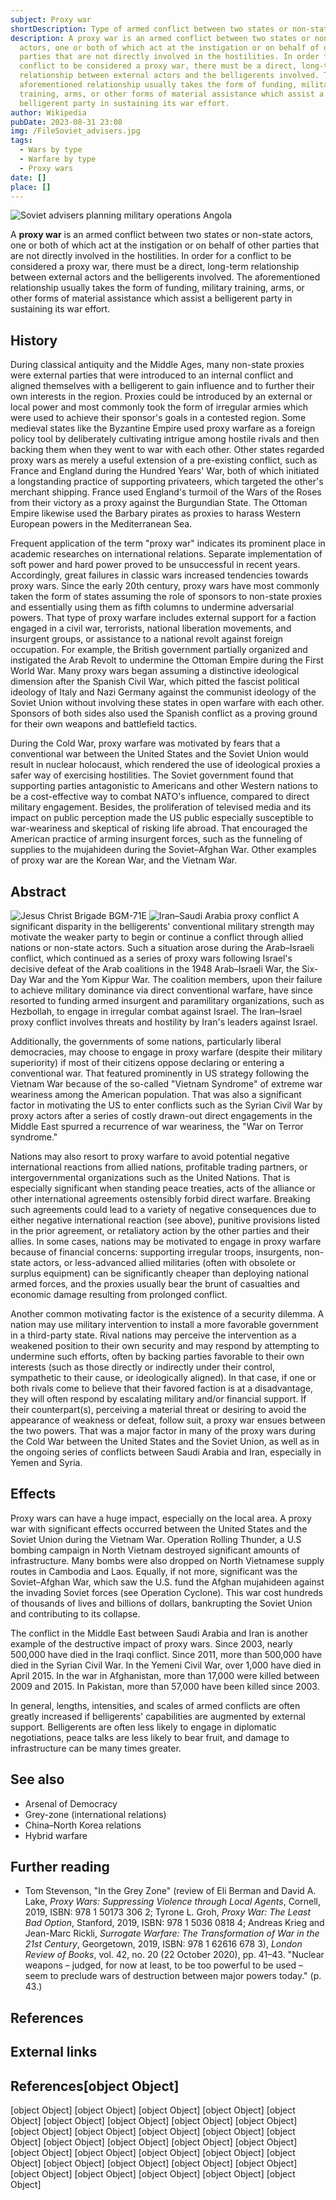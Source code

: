 ```yaml
---
subject: Proxy war
shortDescription: Type of armed conflict between two states or non-state actors
description: A proxy war is an armed conflict between two states or non-state
  actors, one or both of which act at the instigation or on behalf of other
  parties that are not directly involved in the hostilities. In order for a
  conflict to be considered a proxy war, there must be a direct, long-term
  relationship between external actors and the belligerents involved. The
  aforementioned relationship usually takes the form of funding, military
  training, arms, or other forms of material assistance which assist a
  belligerent party in sustaining its war effort.
author: Wikipedia
pubDate: 2023-08-31 23:08
img: /FileSoviet_advisers.jpg
tags:
  - Wars by type
  - Warfare by type
  - Proxy wars
date: []
place: []
---
```


![Soviet advisers planning military operations Angola](https://wikipedia.org/wiki/Special:Redirect/file/Soviet_advisers_planning_military_operations_Angola.jpg?)


A **proxy war** is an armed conflict between two states or non-state actors, one or both of which act at the instigation or on behalf of other parties that are not directly involved in the hostilities. In order for a conflict to be considered a proxy war, there must be a direct, long-term relationship between external actors and the belligerents involved. The aforementioned relationship usually takes the form of funding, military training, arms, or other forms of material assistance which assist a belligerent party in sustaining its war effort.

## History
During classical antiquity and the Middle Ages, many non-state proxies were external parties that were introduced to an internal conflict and aligned themselves with a belligerent to gain influence and to further their own interests in the region. Proxies could be introduced by an external or local power and most commonly took the form of irregular armies which were used to achieve their sponsor's goals in a contested region. Some medieval states like the Byzantine Empire used proxy warfare as a foreign policy tool by deliberately cultivating intrigue among hostile rivals and then backing them when they went to war with each other. Other states regarded proxy wars as merely a useful extension of a pre-existing conflict, such as France and England during the Hundred Years' War, both of which initiated a longstanding practice of supporting privateers, which targeted the other's merchant shipping. France used England's turmoil of the Wars of the Roses from their victory as a proxy against the Burgundian State. The Ottoman Empire likewise used the Barbary pirates as proxies to harass Western European powers in the Mediterranean Sea.

‌Frequent application of the term "proxy war" indicates its prominent place in academic researches on international relations. Separate implementation of soft power and hard power proved to be unsuccessful in recent years. Accordingly, great failures in classic wars increased tendencies towards proxy wars. Since the early 20th century, proxy wars have most commonly taken the form of states assuming the role of sponsors to non-state proxies and essentially using them as fifth columns to undermine adversarial powers. That type of proxy warfare includes external support for a faction engaged in a civil war, terrorists, national liberation movements, and insurgent groups, or assistance to a national revolt against foreign occupation. For example, the British government partially organized and instigated the Arab Revolt to undermine the Ottoman Empire during the First World War. Many proxy wars began assuming a distinctive ideological dimension after the Spanish Civil War, which pitted the fascist political ideology of Italy and Nazi Germany against the communist ideology of the Soviet Union without involving these states in open warfare with each other. Sponsors of both sides also used the Spanish conflict as a proving ground for their own weapons and battlefield tactics.

During the Cold War, proxy warfare was motivated by fears that a conventional war between the United States and the Soviet Union would result in nuclear holocaust, which rendered the use of ideological proxies a safer way of exercising hostilities. The Soviet government found that supporting parties antagonistic to Americans and other Western nations to be a cost-effective way to combat NATO's influence, compared to direct military engagement. Besides, the proliferation of televised media and its impact on public perception made the US public especially susceptible to war-weariness and skeptical of risking life abroad. That encouraged the American practice of arming insurgent forces, such as the funneling of supplies to the mujahideen during the Soviet–Afghan War. Other examples of proxy war are the Korean War, and the Vietnam War.

## Abstract
![ Jesus Christ Brigade BGM-71E](https://wikipedia.org/wiki/Special:Redirect/file/_Jesus_Christ_Brigade_BGM-71E.png?)
![Iran–Saudi Arabia proxy conflict](https://wikipedia.org/wiki/Special:Redirect/file/Iran%E2%80%93Saudi_Arabia_proxy_conflict.png?)
A significant disparity in the belligerents' conventional military strength may motivate the weaker party to begin or continue a conflict through allied nations or non-state actors. Such a situation arose during the Arab–Israeli conflict, which continued as a series of proxy wars following Israel's decisive defeat of the Arab coalitions in the 1948 Arab–Israeli War, the Six-Day War and the Yom Kippur War. The coalition members, upon their failure to achieve military dominance via direct conventional warfare, have since resorted to funding armed insurgent and paramilitary organizations, such as Hezbollah, to engage in irregular combat against Israel. The Iran–Israel proxy conflict involves threats and hostility by Iran's leaders against Israel.

Additionally, the governments of some nations, particularly liberal democracies, may choose to engage in proxy warfare (despite their military superiority) if most of their citizens oppose declaring or entering a conventional war. That featured prominently in US strategy following the Vietnam War because of the so-called "Vietnam Syndrome" of extreme war weariness among the American population. That was also a significant factor in motivating the US to enter conflicts such as the Syrian Civil War by proxy actors after a series of costly drawn-out direct engagements in the Middle East spurred a recurrence of war weariness, the "War on Terror syndrome."

Nations may also resort to proxy warfare to avoid potential negative international reactions from allied nations, profitable trading partners, or intergovernmental organizations such as the United Nations. That is especially significant when standing peace treaties, acts of the alliance or other international agreements ostensibly forbid direct warfare. Breaking such agreements could lead to a variety of negative consequences due to either negative international reaction (see above), punitive provisions listed in the prior agreement, or retaliatory action by the other parties and their allies. In some cases, nations may be motivated to engage in proxy warfare because of financial concerns: supporting irregular troops, insurgents, non-state actors, or less-advanced allied militaries (often with obsolete or surplus equipment) can be significantly cheaper than deploying national armed forces, and the proxies usually bear the brunt of casualties and economic damage resulting from prolonged conflict.

Another common motivating factor is the existence of a security dilemma. A nation may use military intervention to install a more favorable government in a third-party state. Rival nations may perceive the intervention as a weakened position to their own security and may respond by attempting to undermine such efforts, often by backing parties favorable to their own interests (such as those directly or indirectly under their control, sympathetic to their cause, or ideologically aligned). In that case, if one or both rivals come to believe that their favored faction is at a disadvantage, they will often respond by escalating military and/or financial support. If their counterpart(s), perceiving a material threat or desiring to avoid the appearance of weakness or defeat, follow suit, a proxy war ensues between the two powers. That was a major factor in many of the proxy wars during the Cold War between the United States and the Soviet Union, as well as in the ongoing series of conflicts between Saudi Arabia and Iran, especially in Yemen and Syria.

## Effects
Proxy wars can have a huge impact, especially on the local area. A proxy war with significant effects occurred between the United States and the Soviet Union during the Vietnam War. Operation Rolling Thunder, a U.S bombing campaign in North Vietnam destroyed significant amounts of infrastructure. Many bombs were also dropped on North Vietnamese supply routes in Cambodia and Laos. Equally, if not more, significant was the Soviet–Afghan War, which saw the U.S. fund the Afghan mujahideen against the invading Soviet forces (see Operation Cyclone). This war cost hundreds of thousands of lives and billions of dollars, bankrupting the Soviet Union and contributing to its collapse.

The conflict in the Middle East between Saudi Arabia and Iran is another example of the destructive impact of proxy wars. Since 2003, nearly 500,000 have died in the Iraqi conflict. Since 2011, more than 500,000 have died in the Syrian Civil War. In the Yemeni Civil War, over 1,000 have died in April 2015. In the war in Afghanistan, more than 17,000 were killed between 2009 and 2015. In Pakistan, more than 57,000 have been killed since 2003.

In general, lengths, intensities, and scales of armed conflicts are often greatly increased if belligerents' capabilities are augmented by external support. Belligerents are often less likely to engage in diplomatic negotiations, peace talks are less likely to bear fruit, and damage to infrastructure can be many times greater.

## See also
 * Arsenal of Democracy
 * Grey-zone (international relations)
 * China–North Korea relations
 * Hybrid warfare


## Further reading
 * Tom Stevenson, "In the Grey Zone" (review of Eli Berman and David A. Lake, *Proxy Wars: Suppressing Violence through Local Agents*, Cornell, 2019, ISBN: 978 1 50173 306 2; Tyrone L. Groh, *Proxy War: The Least Bad Option*, Stanford, 2019, ISBN: 978 1 5036 0818 4; Andreas Krieg and Jean-Marc Rickli, *Surrogate Warfare: The Transformation of War in the 21st Century*, Georgetown, 2019, ISBN: 978 1 62616 678 3), *London Review of Books*, vol. 42, no. 20 (22 October 2020), pp. 41–43. "Nuclear weapons – judged, for now at least, to be too powerful to be used – seem to preclude wars of destruction between major powers today." (p. 43.)


## References


## External links
## References[object Object]
[object Object]
[object Object]
[object Object]
[object Object]
[object Object]
[object Object]
[object Object]
[object Object]
[object Object]
[object Object]
[object Object]
[object Object]
[object Object]
[object Object]
[object Object]
[object Object]
[object Object]
[object Object]
[object Object]
[object Object]
[object Object]
[object Object]
[object Object]
[object Object]
[object Object]
[object Object]
[object Object]
[object Object]
[object Object]
[object Object]
[object Object]
[object Object]